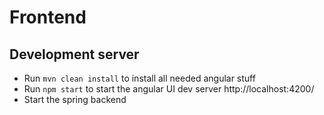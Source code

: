 # Frontend

## Development server

- Run `mvn clean install` to install all needed angular stuff
- Run `npm start` to start the angular UI dev server http://localhost:4200/
- Start the spring backend